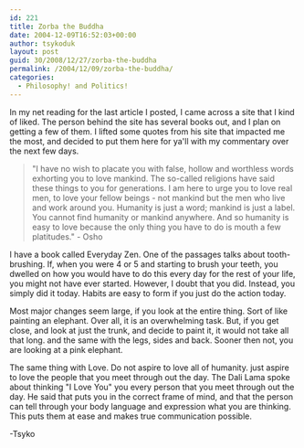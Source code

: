 ```yaml
---
id: 221
title: Zorba the Buddha
date: 2004-12-09T16:52:03+00:00
author: tsykoduk
layout: post
guid: 30/2008/12/27/zorba-the-buddha
permalink: /2004/12/09/zorba-the-buddha/
categories:
  - Philosophy! and Politics!
---
```

<p>In my net reading for the last article I posted, I came across a site that I kind of liked. The person behind the site has several books out, and I plan on getting a few of them. I lifted some quotes from his site that impacted me the most, and decided to put them here for ya'll with my commentary over the next few days.</p>

<blockquote>"I have no wish to placate you with false, hollow and worthless words exhorting you to love mankind. The so-called religions have said these things to you for generations. I am here to urge you to love real men, to love your fellow beings - not mankind but the men who live and work around you. Humanity is just a word; mankind is just a label. You cannot find humanity or mankind anywhere. And so humanity is easy to love because the only thing you have to do is mouth a few platitudes." - Osho</blockquote>

<p>I have a book called Everyday Zen. One of the passages talks about tooth-brushing. If, when you were 4 or 5 and starting to brush your teeth, you dwelled on how you would have to do this every day for the rest of your life, you might not have ever started. However, I doubt that you did. Instead, you simply did it today. Habits are easy to form if you just do the action today.</p>

<p>Most major changes seem large, if you look at the entire thing. Sort of like painting an elephant. Over all, it is an overwhelming task. But, if you get close, and look at just the trunk, and decide to paint it, it would not take all that long. and the same with the legs, sides and back. Sooner then not, you are looking at a pink elephant.</p>

<p>The same thing with Love. Do not aspire to love all of humanity. just aspire to love the people that you meet through out the day. The Dali Lama spoke about thinking "I Love You" you every person that you meet through out the day. He said that puts you in the correct frame of mind, and that the person can tell through your body language and expression what you are thinking. This puts them at ease and makes true communication possible.</p>


<p>-Tsyko</p>